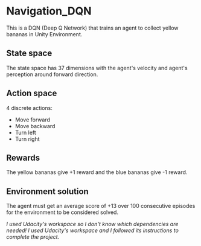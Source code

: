 # Navigation_DQN
 
 This is a DQN (Deep Q Network) that trains an agent to collect yellow bananas in Unity Environment.
 
 ## State space
 
 The state space has 37 dimensions with the agent's velocity and agent's perception around forward direction.
 
 ## Action space
 
 4 discrete actions:
 - Move forward
 - Move backward
 - Turn left
 - Turn right
 
 ## Rewards
 
 The yellow bananas give +1 reward and the blue bananas give -1 reward.
 
 ## Environment solution
 
 The agent must get an average score of +13 over 100 consecutive episodes for the environment to be considered solved.
 
 
 *I used Udacity's workspace so I don't know which dependencies are needed!*
 *I used Udacity's workspace and I followed its instructions to complete the project.*
 
 
 
